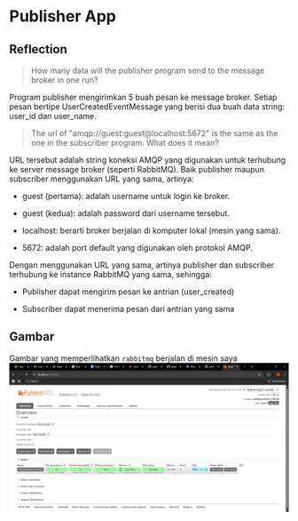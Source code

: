 # Publisher App

## Reflection
> How many data will the publisher program send to the message broker in one run?

Program publisher mengirimkan 5 buah pesan ke message broker. Setiap pesan bertipe UserCreatedEventMessage yang berisi dua buah data string: user_id dan user_name.

> The url of "amqp://guest:guest@localhost:5672" is the same as the one in the subscriber program. What does it mean?

URL tersebut adalah string koneksi AMQP yang digunakan untuk terhubung ke server message broker (seperti RabbitMQ). Baik publisher maupun subscriber menggunakan URL yang sama, artinya:

* guest (pertama): adalah username untuk login ke broker.

* guest (kedua): adalah password dari username tersebut.

* localhost: berarti broker berjalan di komputer lokal (mesin yang sama).

* 5672: adalah port default yang digunakan oleh protokol AMQP.

Dengan menggunakan URL yang sama, artinya publisher dan subscriber terhubung ke instance RabbitMQ yang sama, sehingga:

* Publisher dapat mengirim pesan ke antrian (user_created)

* Subscriber dapat menerima pesan dari antrian yang sama

## Gambar 
Gambar yang memperlihatkan `rabbitmq` berjalan di mesin saya
![Gambar servis rabbitmq di localhost:15672 mesin saya](./rabbitmq_run.png)